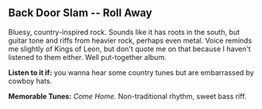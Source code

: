 Back Door Slam -- Roll Away
---------------------------

Bluesy, country-inspired rock. Sounds like it has roots in the south, but guitar tone and riffs from heavier rock, perhaps even metal. Voice reminds me slightly of Kings of Leon, but don't quote me on that because I haven't listened to them either. Well put-together album.

**Listen to it if:** you wanna hear some country tunes but are embarrassed by cowboy hats.

**Memorable Tunes:** *Come Home.* Non-traditional rhythm, sweet bass riff.
